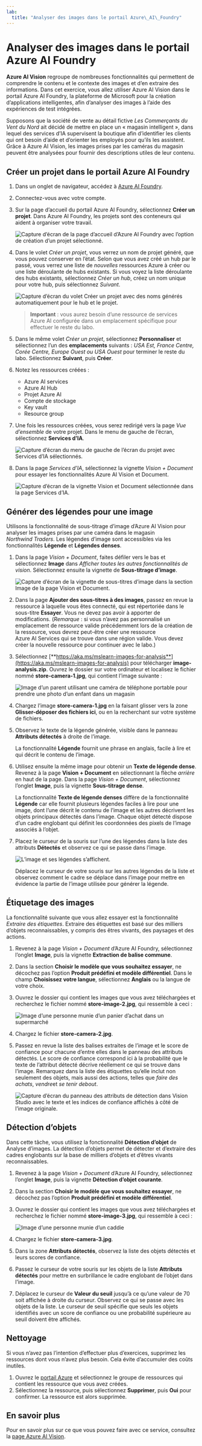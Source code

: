 ```yaml
---
lab:
  title: "Analyser des images dans le portail Azure\_AI\_Foundry"
---
```


# Analyser des images dans le portail Azure AI Foundry

**Azure AI Vision** regroupe de nombreuses fonctionnalités qui permettent de comprendre le contenu et le contexte des images et d’en extraire des informations. Dans cet exercice, vous allez utiliser Azure AI Vision dans le portail Azure AI Foundry, la plateforme de Microsoft pour la création d’applications intelligentes, afin d’analyser des images à l’aide des expériences de test intégrées. 

Supposons que la société de vente au détail fictive *Les Commerçants du Vent du Nord* ait décidé de mettre en place un « magasin intelligent », dans lequel des services d’IA supervisent la boutique afin d’identifier les clients qui ont besoin d’aide et d’orienter les employés pour qu’ils les assistent. Grâce à Azure AI Vision, les images prises par les caméras du magasin peuvent être analysées pour fournir des descriptions utiles de leur contenu.

## Créer un projet dans le portail Azure AI Foundry

1. Dans un onglet de navigateur, accédez à [Azure AI Foundry](https://ai.azure.com?azure-portal=true).

1. Connectez-vous avec votre compte. 

1. Sur la page d’accueil du portail Azure AI Foundry, sélectionnez **Créer un projet**. Dans Azure AI Foundry, les projets sont des conteneurs qui aident à organiser votre travail.  

    ![Capture d’écran de la page d’accueil d’Azure AI Foundry avec l’option de création d’un projet sélectionné.](./media/azure-ai-foundry-home-page.png)

1. Dans le volet *Créer un projet*, vous verrez un nom de projet généré, que vous pouvez conserver en l’état. Selon que vous avez créé un hub par le passé, vous verrez une liste de *nouvelles* ressources Azure à créer ou une liste déroulante de hubs existants. Si vous voyez la liste déroulante des hubs existants, sélectionnez *Créer un hub*, créez un nom unique pour votre hub, puis sélectionnez *Suivant*.  
 
    ![Capture d’écran du volet Créer un projet avec des noms générés automatiquement pour le hub et le projet.](./media/azure-ai-foundry-create-project.png)

    > **Important** : vous aurez besoin d’une ressource de services Azure AI configurée dans un emplacement spécifique pour effectuer le reste du labo.

1. Dans le même volet *Créer un projet*, sélectionnez **Personnaliser** et sélectionnez l’un des **emplacements** suivants : *USA Est, France Centre, Corée Centre, Europe Ouest ou USA Ouest* pour terminer le reste du labo. Sélectionnez **Suivant**, puis **Créer**. 

1. Notez les ressources créées : 
    - Azure AI services
    - Azure AI Hub
    - Projet Azure AI
    - Compte de stockage
    - Key vault
    - Resource group  
 
1. Une fois les ressources créées, vous serez redirigé vers la page *Vue d’ensemble* de votre projet. Dans le menu de gauche de l’écran, sélectionnez **Services d’IA**.
 
    ![Capture d’écran du menu de gauche de l’écran du projet avec Services d’IA sélectionnés.](./media/azure-ai-foundry-ai-services.png)  

1. Dans la page *Services d’IA*, sélectionnez la vignette *Vision + Document* pour essayer les fonctionnalités Azure AI Vision et Document.

    ![Capture d’écran de la vignette Vision et Document sélectionnée dans la page Services d’IA.](./media/vision-document-tile.png)

## Générer des légendes pour une image

Utilisons la fonctionnalité de sous-titrage d’image d’Azure AI Vision pour analyser les images prises par une caméra dans le magasin *Northwind Traders*. Les légendes d’image sont accessibles via les fonctionnalités **Légende** et **Légendes denses**.

1. Dans la page *Vision + Document*, faites défiler vers le bas et sélectionnez **Image** dans *Afficher toutes les autres fonctionnalités de vision*. Sélectionnez ensuite la vignette de **Sous-titrage d’image**.

    ![Capture d’écran de la vignette de sous-titres d’image dans la section Image de la page Vision et Document.](./media/vision-image-captioning-tile.png)

1. Dans la page **Ajouter des sous-titres à des images**, passez en revue la ressource à laquelle vous êtes connecté, qui est répertoriée dans le sous-titre **Essayer**. Vous ne devez pas avoir à apporter de modifications. (*Remarque* : si vous n’avez pas personnalisé un emplacement de ressource valide précédemment lors de la création de la ressource, vous devrez peut-être créer une ressource Azure AI Services qui se trouve dans une région valide. Vous devez créer la nouvelle ressource pour continuer avec le labo.)  

1. Sélectionnez [**https://aka.ms/mslearn-images-for-analysis**](https://aka.ms/mslearn-images-for-analysis) pour télécharger **image-analysis.zip**. Ouvrez le dossier sur votre ordinateur et localisez le fichier nommé **store-camera-1.jpg**, qui contient l’image suivante :

    ![Image d’un parent utilisant une caméra de téléphone portable pour prendre une photo d’un enfant dans un magasin](./media/analyze-images-vision/store-camera-1.jpg)

1. Chargez l’image **store-camera-1.jpg** en la faisant glisser vers la zone **Glisser-déposer des fichiers ici**, ou en la recherchant sur votre système de fichiers.

1. Observez le texte de la légende générée, visible dans le panneau **Attributs détectés** à droite de l’image.

    La fonctionnalité **Légende** fournit une phrase en anglais, facile à lire et qui décrit le contenu de l’image.

1. Utilisez ensuite la même image pour obtenir un **Texte de légende dense**. Revenez à la page **Vision + Document** en sélectionnant la flèche *arrière* en haut de la page. Dans la page *Vision + Document*, sélectionnez l’onglet **Image**, puis la vignette **Sous-titrage dense**.

    La fonctionnalité **Texte de légende denses** diffère de la fonctionnalité **Légende** car elle fournit plusieurs légendes faciles à lire pour une image, dont l’une décrit le contenu de l’image et les autres décrivent les objets principaux détectés dans l’image. Chaque objet détecté dispose d’un cadre englobant qui définit les coordonnées des pixels de l’image associés à l’objet.

1. Placez le curseur de la souris sur l’une des légendes dans la liste des attributs **Détectés** et observez ce qui se passe dans l’image.

    ![L’image et ses légendes s’affichent.](./media/analyze-images-vision/dense-captioning.png)

    Déplacez le curseur de votre souris sur les autres légendes de la liste et observez comment le cadre se déplace dans l’image pour mettre en évidence la partie de l’image utilisée pour générer la légende.

## Étiquetage des images 

La fonctionnalité suivante que vous allez essayer est la fonctionnalité *Extraire des étiquettes*. Extraire des étiquettes est basé sur des milliers d’objets reconnaissables, y compris des êtres vivants, des paysages et des actions.

1. Revenez à la page *Vision + Document* d’Azure AI Foundry, sélectionnez l’onglet **Image**, puis la vignette **Extraction de balise commune**.

2. Dans la section **Choisir le modèle que vous souhaitez essayer**, ne décochez pas l’option **Produit prédéfini et modèle différentiel**. Dans le champ **Choisissez votre langue**, sélectionnez **Anglais** ou la langue de votre choix.

3. Ouvrez le dossier qui contient les images que vous avez téléchargées et recherchez le fichier nommé **store-image-2.jpg**, qui ressemble à ceci :

    ![Image d’une personne munie d’un panier d’achat dans un supermarché](./media/analyze-images-vision/store-camera-2.jpg)

4. Chargez le fichier **store-camera-2.jpg**.

5. Passez en revue la liste des balises extraites de l’image et le score de confiance pour chacune d’entre elles dans le panneau des attributs détectés. Le score de confiance correspond ici à la probabilité que le texte de l’attribut détecté décrive réellement ce qui se trouve dans l’image. Remarquez dans la liste des étiquettes qu’elle inclut non seulement des objets, mais aussi des actions, telles que *faire des achats*, *vendre*et *se tenir debout*.

    ![Capture d’écran du panneau des attributs de détection dans Vision Studio avec le texte et les indices de confiance affichés à côté de l’image originale.](./media/analyze-images-vision/detect-attributes.png)

## Détection d’objets

Dans cette tâche, vous utilisez la fonctionnalité **Détection d’objet** de Analyse d’images. La détection d’objets permet de détecter et d’extraire des cadres englobants sur la base de milliers d’objets et d’êtres vivants reconnaissables.

1. Revenez à la page *Vision + Document* d’Azure AI Foundry, sélectionnez l’onglet **Image**, puis la vignette **Détection d’objet courante**.

1. Dans la section **Choisir le modèle que vous souhaitez essayer**, ne décochez pas l’option **Produit prédéfini et modèle différentiel**.

1. Ouvrez le dossier qui contient les images que vous avez téléchargées et recherchez le fichier nommé **store-image-3.jpg**, qui ressemble à ceci :

    ![Image d’une personne munie d’un caddie](./media/analyze-images-vision/store-camera-3.jpg)

1. Chargez le fichier **store-camera-3.jpg**.

1. Dans la zone **Attributs détectés**, observez la liste des objets détectés et leurs scores de confiance.

1. Passez le curseur de votre souris sur les objets de la liste **Attributs détectés** pour mettre en surbrillance le cadre englobant de l’objet dans l’image.

1. Déplacez le curseur de **Valeur du seuil** jusqu’à ce qu’une valeur de 70 soit affichée à droite du curseur. Observez ce qui se passe avec les objets de la liste. Le curseur de seuil spécifie que seuls les objets identifiés avec un score de confiance ou une probabilité supérieure au seuil doivent être affichés.

## Nettoyage

Si vous n’avez pas l’intention d’effectuer plus d’exercices, supprimez les ressources dont vous n’avez plus besoin. Cela évite d’accumuler des coûts inutiles.

1.  Ouvrez le [portail Azure]( https://portal.azure.com) et sélectionnez le groupe de ressources qui contient les ressource que vous avez créées. 
1.  Sélectionnez la ressource, puis sélectionnez **Supprimer**, puis **Oui** pour confirmer. La ressource est alors supprimée.

## En savoir plus

Pour en savoir plus sur ce que vous pouvez faire avec ce service, consultez la [page Azure AI Vision](https://learn.microsoft.com/azure/ai-services/computer-vision/overview).
